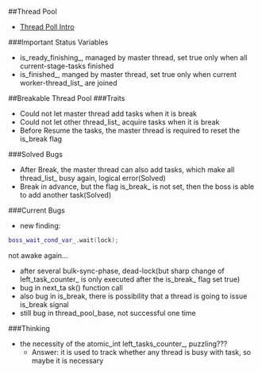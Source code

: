 
##Thread Pool
- [Thread Poll Intro](detail/ThreadPoolIntro.md)

###Important Status Variables
- is_ready_finishing_, managed by master thread, set true only when all current-stage-tasks finished
- is_finished_, manged by master thread, set true only when current worker-thread_list_ are joined

##Breakable Thread Pool
###Traits
- Could not let master thread add tasks when it is break
- Could not let other thread_list_ acquire tasks when it is break
- Before Resume the tasks, the master thread is required to reset the is_break flag

###Solved Bugs
- After Break, the master thread can also add tasks, which make all thread_list_ busy again, logical error(Solved)
- Break in advance, but the flag is_break_ is not set, then the boss is able to add another task(Solved)

###Current Bugs
- new finding:   
```cpp
boss_wait_cond_var_.wait(lock);
```   
not awake again...
- after several bulk-sync-phase, dead-lock(but sharp change of left_task_counter_ is only executed after the is_break_ flag set true)
- bug in next_ta   sk() function call
- also bug in is_break, there is possibility that a thread is going to issue is_break signal
- still bug in thread_pool_base, not successful one time

###Thinking
- the necessity of the atomic_int left_tasks_counter_, puzzling???
    - Answer: it is used to track whether any thread is busy with task, so maybe it is necessary